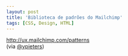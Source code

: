```yaml
---
layout: post
title: 'Biblioteca de padrões do Mailchimp'
tags: [CSS, Design, HTML]
---
```


<http://ux.mailchimp.com/patterns><br>
(via [@vpieters](https://twitter.com/vpieters/status/398075756494200833))

